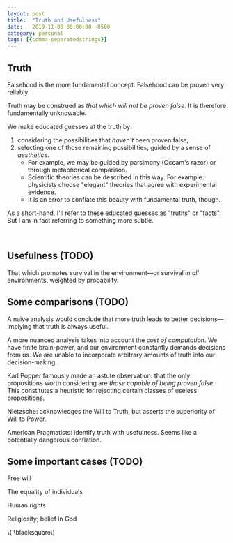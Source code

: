```yaml
---
layout: post
title:  "Truth and Usefulness"
date:   2019-11-08 00:00:00 -0500
category: personal 
tags: [{comma-separatedstrings}] 
---
```


## Truth

Falsehood is the more fundamental concept. Falsehood can be proven very reliably.

Truth may be construed as _that which will not be proven false_. It is therefore fundamentally unknowable.

We make educated guesses at the truth by:
 
1. considering the possibilities that _haven't_ been proven false;
2. selecting one of those remaining possibilities, guided by a sense of _aesthetics_. 
    * For example, we may be guided by parsimony (Occam's razor) or through metaphorical comparison.
    * Scientific theories can be described in this way. For example: physicists choose "elegant" theories that agree with experimental evidence.
    * It is an error to conflate this beauty with fundamental truth, though.  

As a short-hand, I'll refer to these educated guesses as "truths" or "facts". But I am in fact referring to something more subtle. 

<br>

## Usefulness (TODO)

That which promotes survival in the environment&mdash;or survival in _all_ environments, weighted by probability.

## Some comparisons (TODO)

A naive analysis would conclude that more truth leads to better decisions&mdash;implying that truth is always useful.

A more nuanced analysis takes into account the _cost of computation_.
We have finite brain-power, and our environment constantly demands decisions from us.
We are unable to incorporate arbitrary amounts of truth into our decision-making.

Karl Popper famously made an astute observation: that the only propositions worth considering are _those capable of being proven false_. This constitutes a heuristic for rejecting certain classes of useless propositions.

Nietzsche: acknowledges the Will to Truth, but asserts the superiority of Will to Power.

American Pragmatists: identify truth with usefulness. Seems like a potentially dangerous conflation.

## Some important cases (TODO)

Free will

The equality of individuals

Human rights

Religiosity; belief in God


\\( \blacksquare\\)  

